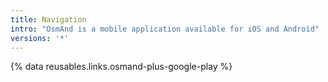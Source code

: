 ```yaml
---
title: Navigation
intro: "OsmAnd is a mobile application available for iOS and Android"
versions: '*'
---
```


{% data reusables.links.osmand-plus-google-play %}
